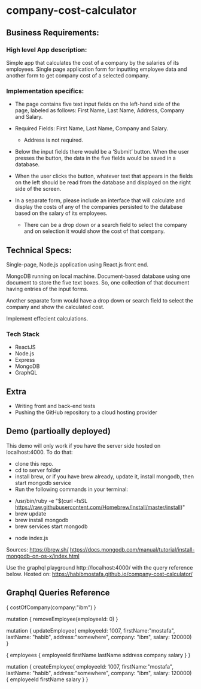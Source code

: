 # company-cost-calculator

## Business Requirements:
### High level App description:
Simple app that calculates the cost of a company by the salaries of its employees. Single page application form for inputting employee data and another form to get company cost of a selected company.

### Implementation specifics:
* The page contains five text input fields on the left-hand side of the page, labeled as follows: First Name, Last Name, Address, Company and Salary.
* Required Fields: First Name, Last Name, Company and Salary.
    * Address is not required.

* Below the input fields there would be a ‘Submit’ button. When the user presses the button, the data in the five fields would be saved in a database.

* When the user clicks the button, whatever text that appears in the fields on the left should be read from the database and displayed on the right side of the screen.

* In a separate form, please include an interface that will calculate and display the costs of any of the companies persisted to the database based on the salary of its employees.

    * There can be a drop down or a search field to select the company and on selection it would show the cost of that company.

## Technical Specs:
Single-page, Node.js application using React.js front end.

MongoDB running on local machine. Document-based database using one document to store the five text boxes.
So, one collection of that document having entries of the input forms.

Another separate form would have a drop down or search field to select the company and show the calculated cost.

Implement effecient calculations.

### Tech Stack
* ReactJS 
* Node.js 
* Express
* MongoDB
* GraphQL

## Extra
* Writing front and back-end tests
* Pushing the GitHub repository to a cloud hosting provider

## Demo (partioally deployed)

This demo will only work if you have the server side hosted on localhost:4000.
To do that:
* clone this repo.
* cd to server folder
* install brew, or if you have brew already, update it, install mongodb, then start mongodb service
* Run the following commands in your terminal:
- /usr/bin/ruby -e "$(curl -fsSL https://raw.githubusercontent.com/Homebrew/install/master/install)"
- brew update
- brew install mongodb
- brew services start mongodb
* node index.js

Sources: 
https://brew.sh/ 
https://docs.mongodb.com/manual/tutorial/install-mongodb-on-os-x/index.html

Use the graphql playground http://localhost:4000/ with the query reference below.
Hosted on: https://habibmostafa.github.io/company-cost-calculator/ 

## Graphql Queries Reference
{
  costOfCompany(company:"ibm")
}

mutation {
  removeEmployee(employeeId: 0)
}

mutation {
  updateEmployee(
    employeeId: 1007,
    firstName:"mostafa", 
    lastName: "habib", 
    address:"somewhere",
    company: "ibm",
  	salary: 120000)
}

{
  employees {
    employeeId
    firstName
    lastName
    address
    company
    salary
  }
}

mutation {
  createEmployee(
    employeeId: 1007,
    firstName:"mostafa", 
    lastName: "habib", 
    address:"somewhere",
    company: "ibm",
  	salary: 120000) {
    employeeId
    firstName
    salary
  }
}

